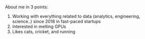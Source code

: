 About me in 3 points:

1. Working with everything related to data (analytics, engineering, science..) since 2018 in fast-paced startups
2. Interested in melting GPUs
3. Likes cats, cricket, and running
